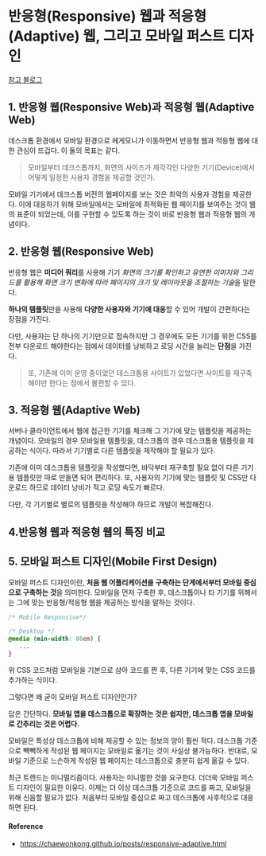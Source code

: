 # 반응형(Responsive) 웹과 적응형(Adaptive) 웹, 그리고 모바일 퍼스트 디자인

[참고 블로그](https://chaewonkong.github.io/posts/responsive-adaptive.html)

## 1. 반응형 웹(Responsive Web)과 적응형 웹(Adaptive Web)

데스크톱 환경에서 모바일 환경으로 헤게모니가 이동하면서 반응형 웹과 적응형 웹에 대한 관심이 뜨겁다. 이 둘의 목표는 같다.

> 모바일부터 데크스톱까지, 화면의 사이즈가 제각각인 다양한 기기(Device)에서 어떻게 일정한 사용자 경험을 제공할 것인가.

모바일 기기에서 데크스톱 버전의 웹페이지를 보는 것은 최악의 사용자 경험을 제공한다. 이에 대응하기 위해 모바일에서는 모바일에 최적화된 웹 페이지를 보여주는 것이 웹의 표준이 되었는데, 이를 구현할 수 있도록 하는 것이 바로 반응형 웹과 적응형 웹의 개념이다.

## 2. 반응형 웹(Responsive Web)

반응형 웹은 **미디어 쿼리**를 사용해 기기 *화면의 크기를 확인하고 유연한 이미지와 그리드를 활용해 화면 크기 변화에 따라 페이지의 크기 및 레이아웃을 조절하는 기술*을 말한다.

**하나의 템플릿**만을 사용해 **다양한 사용자와 기기에 대응**할 수 있어 개발이 간편하다는 장점을 가진다.

다만, 사용자는 단 하나의 기기만으로 접속하지만 그 경우에도 모든 기기를 위한 CSS를 전부 다운로드 해야한다는 점에서 데이터를 낭비하고 로딩 시간을 늘리는 **단점**을 가진다.

> 또, 기존에 이미 운영 중이었던 데스크톱용 사이트가 있었다면 사이트를 재구축해야만 한다는 점에서 불편할 수 있다.

## 3. 적응형 웹(Adaptive Web)

서버나 클라이언트에서 웹에 접근한 기기를 체크해 그 기기에 맞는 템플릿을 제공하는 개념이다. 모바일의 경우 모바일용 템플릿을, 데스크톱의 경우 데스크톱용 템플릿을 제공하는 식이다. 따라서 기기별로 다른 템플릿을 제작해야 할 필요가 있다.

기존에 이미 데스크톱용 템플릿을 작성했다면, 바닥부터 재구축할 필요 없이 다른 기기용 템플릿만 따로 만들면 되어 편리하다. 또, 사용자의 기기에 맞는 템플릿 및 CSS만 다운로드 하므로 데이터 낭비가 적고 로딩 속도가 빠르다.

다만, 각 기기별로 별로의 템플릿을 작성해야 하므로 개발이 복잡해진다.

## 4.반응형 웹과 적응형 웹의 특징 비교

<script src="https://gist.github.com/jun108059/52e343708c211b41df853d25ddd3dba3.js"></script>

## 5. 모바일 퍼스트 디자인(Mobile First Design)

모바일 퍼스트 디자인이란, **처음 웹 어플리케이션을 구축하는 단계에서부터 모바일 중심으로 구축하는 것**을 의미한다. 모바일을 먼저 구축한 후, 데스크톱이나 타 기기를 위해서는 그에 맞는 반응형/적응형 웹을 제공하는 방식을 말하는 것이다.

```css
/* Mobile Responsive*/

/* Desktop */
@media (min-width: 80em) {
   ...
}
```

위 CSS 코드처럼 모바일을 기본으로 삼아 코드를 짠 후, 다른 기기에 맞는 CSS 코드를 추가하는 식이다.

그렇다면 왜 굳이 모바일 퍼스트 디자인인가?

답은 간단하다. **모바일 앱을 데스크톱으로 확장하는 것은 쉽지만, 데스크톱 앱을 모바일로 간추리는 것은 어렵다.**

모바일은 특성상 데스크톱에 비해 제공할 수 있는 정보의 양이 훨씬 적다. 데스크톱 기준으로 빽빽하게 작성된 웹 페이지는 모바일로 옮기는 것이 사실상 불가능하다. 반대로, 모바일 기준으로 느슨하게 작성된 웹 페이지는 데스크톱으로 충분히 쉽게 옮길 수 있다.

최근 트렌드는 미니멀리즘이다. 사용자는 미니멀한 것을 요구한다. 더더욱 모바일 퍼스트 디자인이 필요한 이유다. 이제는 더 이상 데스크톱 기준으로 코드를 짜고, 모바일을 위해 신음할 필요가 없다. 처음부터 모바일 중심으로 짜고 데스크톱에 사후적으로 대응하면 된다.

#### Reference

- https://chaewonkong.github.io/posts/responsive-adaptive.html